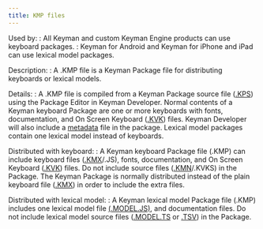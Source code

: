 ```yaml
---
title: KMP files
---
```


Used by:
:   All Keyman and custom Keyman Engine products can use keyboard
    packages.
:   Keyman for Android and Keyman for iPhone and iPad can use lexical
    model packages.

Description:
:   A .KMP file is a Keyman Package file for distributing keyboards or
    lexical models.

Details:
:   A .KMP file is compiled from a Keyman Package source file
    ([.KPS](kps)) using the Package Editor in Keyman Developer. Normal contents
    of a Keyman keyboard Package are one or more keyboards with fonts,
    documentation, and On Screen Keyboard ([.KVK](kvk)) files. Keyman
    Developer will also include a [metadata](metadata) file in the
    package. Lexical model packages contain one lexical model instead of
    keyboards.

Distributed with keyboard:
:   A Keyman keyboard Package file (.KMP) can include keyboard files
    ([.KMX](kmx)/.JS), fonts, documentation, and On Screen Keyboard
    ([.KVK](kvk)) files. Do not include source files ([.KMN](kmn)/.KVKS)
    in the Package. The Keyman Package is normally distributed instead
    of the plain keyboard file ([.KMX](kmx)) in order to include the
    extra files.

Distributed with lexical model:
:   A Keyman lexical model Package file (.KMP) includes one lexical
    model file [(.MODEL.JS)](model-js), and documentation files. Do not
    include lexical model source files ([.MODEL.TS](model-ts) or
    [.TSV](tsv)) in the Package.
